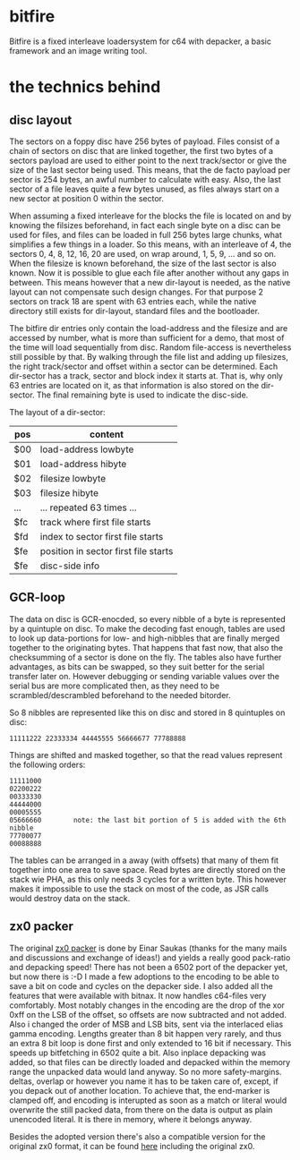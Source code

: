 # bitfire

Bitfire is a fixed interleave loadersystem for c64 with depacker, a basic framework and an image writing tool.

# the technics behind

## disc layout

The sectors on a foppy disc have 256 bytes of payload. Files consist of a chain of sectors on disc that are linked together, the first two bytes of a sectors payload are used to either point to the next track/sector or give the size of the last sector being used.
This means, that the de facto payload per sector is 254 bytes, an awful number to calculate with easy. Also, the last sector of a file leaves quite a few bytes unused, as files always start on a new sector at position 0 within the sector.

When assuming a fixed interleave for the blocks the file is located on and by knowing the filsizes beforehand, in fact each single byte on a disc can be used for files, and files can be loaded in full 256 bytes large chunks, what simplifies a few things in a loader.
So this means, with an interleave of 4, the sectors 0, 4, 8, 12, 16, 20 are used, on wrap around, 1, 5, 9, ... and so on. When the filesize is known beforehand, the size of the last sector is also known.
Now it is possible to glue each file after another without any gaps in between. This means however that a new dir-layout is needed, as the native layout can not compensate such design changes. For that purpose 2 sectors on track 18 are spent with 63 entries each, while the native directory still exists for dir-layout, standard files and the bootloader.

The bitfire dir entries only contain the load-address and the filesize and are accessed by number, what is more than sufficient for a demo, that most of the time will load sequentially from disc. Random file-access is nevertheless still possible by that.
By walking through the file list and adding up filesizes, the right track/sector and offset within a sector can be determined. Each dir-sector has a track, sector and block index it starts at. That is, why only 63 entries are located on it, as that information is also stored on the dir-sector. The final remaining byte is used to indicate the disc-side.

The layout of a dir-sector:

pos | content
--- | -------
$00 | load-address lowbyte
$01 | load-address hibyte
$02 | filesize lowbyte
$03 | filesize hibyte
... | ... repeated 63 times ...
$fc | track where first file starts
$fd | index to sector first file starts
$fe | position in sector first file starts
$fe | disc-side info

## GCR-loop

The data on disc is GCR-enocded, so every nibble of a byte is represented by a quintuple on disc. To make the decoding fast enough, tables are used to look up data-portions for low- and high-nibbles that are finally merged together to the originating bytes. That happens that fast now, that also the checksumming of a sector is done on the fly. The tables also have further advantages, as bits can be swapped, so they suit better for the serial transfer later on. However debugging or sending variable values over the serial bus are more complicated then, as they need to be scrambled/descrambled beforehand to the needed bitorder.

So 8 nibbles are represented like this on disc and stored in 8 quintuples on disc:

```
11111222 22333334 44445555 56666677 77788888
```

Things are shifted and masked together, so that the read values represent the following orders:

```
11111000
02200222
00333330
44444000
00005555
05666660        note: the last bit portion of 5 is added with the 6th nibble
77700077
00088888
```

The tables can be arranged in a away (with offsets) that many of them fit together into one area to save space.
Read bytes are directly stored on the stack wie PHA, as this only needs 3 cycles for a written byte. This however makes it impossible to use the stack on most of the code, as JSR calls would destroy data on the stack.

## zx0 packer

The original [zx0 packer](https://github.com/einar-saukas/ZX0) is done by Einar Saukas (thanks for the many mails and discussions and exchange of ideas!) and yields a really good pack-ratio and depacking speed! There has not been a 6502 port of the depacker yet, but now there is :-D I made a few adoptions to the encoding to be able to save a bit on code and cycles on the depacker side. I also added all the features that were available with bitnax. It now handles c64-files very comfortably.
Most notably changes in the encoding are the drop of the xor 0xff on the LSB of the offset, so offsets are now subtracted and not added. Also i changed the order of MSB and LSB bits, sent via the interlaced elias gamma encoding. Lengths greater than 8 bit happen very rarely, and thus an extra 8 bit loop is done first and only extended to 16 bit if necessary. This speeds up bitfetching in 6502 quite a bit.
Also inplace depacking was added, so that files can be directly loaded and depacked within the memory range the unpacked data would land anyway. So no more safety-margins. deltas, overlap or however you name it has to be taken care of, except, if you depack out of another location. To achieve that, the end-marker is clamped off, and encoding is interupted as soon as a match or literal would overwrite the still packed data, from there on the data is output as plain unencoded literal. It is there in memory, where it belongs anyway.

Besides the adopted version there's also a compatible version for the original zx0 format, it can be found [here](https://github.com/bboxy/bitfire/tree/master/bitfire/zx0/6502) including the original zx0.
